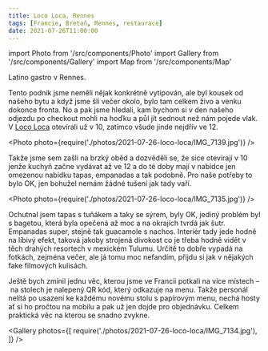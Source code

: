 ```yaml
---
title: Loco Loca, Rennes
tags: [Francie, Bretaň, Rennes, restaurace]
date: 2021-07-26T11:00:00
---
```


import Photo from '/src/components/Photo'
import Gallery from '/src/components/Gallery'
import Map from '/src/components/Map'

Latino gastro v Rennes.

<!-- truncate -->

Tento podnik jsme neměli nějak konkrétně vytipován, ale byl kousek od našeho bytu a když jsme šli večer okolo, bylo tam celkem živo a venku dokonce fronta. No a pak jsme hledali, kam bychom si v den našeho odjezdu po checkout mohli na hoďku a půl jít sednout než nám pojede vlak. V [Loco Loca](https://locoloca.com/) otevírali už v 10, zatímco všude jinde nejdřív ve 12.

<Photo photo={require('./photos/2021-07-26-loco-loca/IMG_7139.jpg')} />

Takže jsme sem zašli na brzký oběd a dozvěděli se, že sice otevírají v 10 jenže kuchyň začne vydávat až ve 12 a do té doby mají v nabídce jen omezenou nabídku tapas, empanadas a tak podobně. Pro naše potřeby to bylo OK, jen bohužel nemám žádné tušení jak tady vaří.

<Photo photo={require('./photos/2021-07-26-loco-loca/IMG_7135.jpg')} />

Ochutnal jsem tapas s tuňákem a taky se sýrem, byly OK, jediný problém byl s bagetou, která byla opečená až moc a na okrajích tvrdá jak šutr. Empanadas super, stejně tak guacamole s nachos. Interiér tady jede hodně na líbivý efekt, taková jakoby strojená divokost co je třeba hodně vidět v těch drahých resortech v mexickém Tulumu. Určitě to dobře vypadá na fotkách, zejména večer, ale já tomu moc nefandím, přijdu si jak v nějakých fake filmových kulisách.

Ještě bych zmínil jednu věc, kterou jsme ve Francii potkali na více místech &ndash;&nbsp;na stolech je nalepený QR kód, který odkazuje na menu. Takže personál nelítá po usazení ke každému novému stolu s papírovým menu, nechá hosty ať si ho pročtou na mobilu a pak už jen dojde pro objednávku. Celkem praktická věc na kterou se snadno zvykne.

<Gallery photos={[
require('./photos/2021-07-26-loco-loca/IMG_7134.jpg'),
]} />

<Map src="https://www.google.com/maps/embed?pb=!1m18!1m12!1m3!1d2664.105855155618!2d-1.6840875842809226!3d48.10819367922118!2m3!1f0!2f0!3f0!3m2!1i1024!2i768!4f13.1!3m3!1m2!1s0x480ede3331f7177d%3A0xe7f6659a4c67da81!2sLoco%20Loca!5e0!3m2!1sen!2scz!4v1629795696026!5m2!1sen!2scz" />
